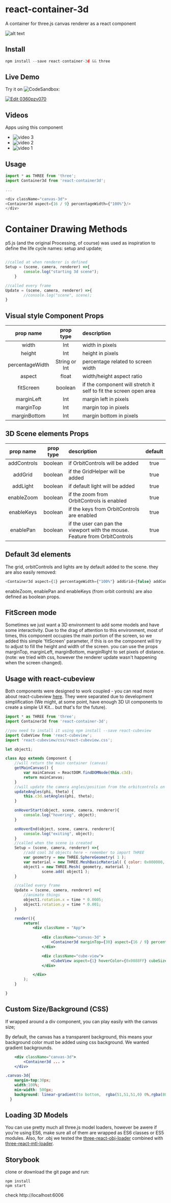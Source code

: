 # react-container-3d
A container for three.js canvas renderer as a react component

![alt text](https://github.com/lucascassiano/react-container-3d/raw/master/docs/react-container3d.gif)

## Install
```javascript
npm install --save react-container-3d && three
```
## Live Demo
Try it on ![CodeSandbox](https://codesandbox.io/s/0360pzv070):

[![Edit 0360pzv070](https://codesandbox.io/static/img/play-codesandbox.svg)](https://codesandbox.io/s/0360pzv070)

## Videos
Apps using this component
- ![video 3](https://www.youtube.com/watch?v=gN7krypWtCc&t=113s)
- ![video 2](https://vimeo.com/246214445)
- ![video 1](https://vimeo.com/244749497)

## Usage
```javaScript
import * as THREE from 'three';
import Container3d from 'react-container3d';

...

<div className="canvas-3d">
<Container3d aspect={16 / 9} percentageWidth={"100%"}/>
</div>
```

# Container Drawing Methods
p5.js (and the original Processing, of course) was used as inspiration to define the life cycle names: setup and update;
```javascript

//called at when renderer is defined
Setup = (scene, camera, renderer) =>{
        console.log("starting 3d scene");
    }

//called every frame
Update = (scene, camera, renderer) =>{
        //console.log("scene", scene);
}
```
## Visual style Component Props
| prop name | prop type | description | 
|:---------:|:---------:|:-----------|
| width     |  Int      |  width in pixels  |
| height    |  Int      |  height in pixels  |
| percentageWidth| String or Int |  percentage related to screen width |  
| aspect  | float     |  width/height aspect ratio   |
| fitScreen | boolean |  if the component will stretch it self to fit the screen open area|
| marginLeft | Int | margin left in pixels |
| marginTop | Int | margin top in pixels |
| marginBottom | Int | margin bottom in pixels | 

## 3D Scene elements Props
| prop name | prop type | description | default |
|:---------:|:---------:|:-----------|:-------:|      
| addControls| boolean | if OrbitControls will be added | true |
| addGrid | boolean | if the GridHelper will be added | true | 
| addLight | boolean | if default light will be added | true | 
| enableZoom | boolean | if the zoom from OrbitControls is enabled | true | 
| enableKeys | boolean | if the keys from OrbitControls are enabled | true|
| enablePan | boolean | if the user can pan the viewport with the mouse. Feature from OrbitControls | true |


## Default 3d elements
The grid, orbitControls and lights are by default added to the scene. 
they are also easily removed:
```JavaScript
<Container3d aspect={1} percentageWidth={"100%"} addGrid={false} addControls={false} addLight = {false}/>
```

enableZoom, enablePan and enableKeys (from orbit controls) are also defined as boolean props. 

## FitScreen mode
Sometimes we just want a 3D environment to add some models and have some interactivity. Due to the drag of attention to this environment, most of times, this component occupies the main portion of the screen, so we added this simple 'fitScreen' parameter, if this is on the component will try to adjust to fill the height and width of the screen. you can use the props marginTop, marginLeft, marginBottom, marginRight to set pixels of distance. (note: we tried with css, however the renderer update wasn't happening when the screen changed).

## Usage with react-cubeview
Both components were designed to work coupled - you can read more about react-cubeview [here](https://www.npmjs.com/package/react-cubeview). They were separated due to development simplification (We might, at some point, have enough 3D UI components to create a simple UI Kit... but that's for the future).
```jsx
import * as THREE from 'three';
import Container3d from 'react-container-3d';

//you need to install it using npm install --save react-cubeview
import CubeView from 'react-cubeview';
import 'react-cubeview/css/react-cubeview.css';

let object1;

class App extends Component {
    //will return the main container (canvas)
    getMainCanvas() {
        var mainCanvas = ReactDOM.findDOMNode(this.c3d);
        return mainCanvas;
    }
    //will update the camera angles/position from the orbitcontrols on the c3d
    updateAngles(phi, theta) {
        this.c3d.setAngles(phi, theta);
    }

    onHoverStart(object, scene, camera, renderer){
        console.log("hovering", object);
    }

    onHoverEnd(object, scene, camera, renderer){
        console.log("exiting", object);
    }
    //called when the scene is created
    Setup = (scene, camera, renderer) =>{
        //add cool 3d objects here ~ remember to import THREE
        var geometry = new THREE.SphereGeometry( 1 );
		var material = new THREE.MeshBasicMaterial( { color: 0x000000, wireframe: true } );
        object1 = new THREE.Mesh( geometry, material );
				scene.add( object1 );
    }

    //called every frame
    Update = (scene, camera, renderer) =>{
        //animate things
        object1.rotation.x = time * 0.0005;
		object1.rotation.y = time * 0.001;
    }

    render(){
        return(
            <div className = "App">
                
                <div className="canvas-3d" >
                    <Container3d marginTop={30} aspect={16 / 9} percentageWidth={"100%"} fitScreen ref={(c) => this.c3d = c} key={"c3d"} marginBottom={110} update={this.Update} setup={this.Setup} onHoverStart={this.onHoverStart} onHoverEnd={this.onHoverEnd}/>
                </div>

                <div className="cube-view">
                    <CubeView aspect={1} hoverColor={0x0088FF} cubeSize={2} zoom={6} antialias={false} onUpdateAngles={this.updateAngles} relatedCanvas={this.getMainCanvas} />
                </div>

            </div>
        );
    }

}
```
## Custom Size/Background (CSS)
If wrapped around a div component, you can play easily with the canvas size;

By default, the canvas has a transparent background, this means your background color must be added using css background. We wanted gradient backgrounds.

```jsx
    <div className="canvas-3d">
        <Container3d ... >
    </div>
```

```css
.canvas-3d{
    margin-top:30px;
    width:100%;
    min-width: 500px;
    background: linear-gradient(to bottom,  rgba(51,51,51,0) 0%,rgba(80,80,80,1) 100%);
  }
```

## Loading 3D Models
You can use pretty much all three.js model loaders, however be awere if you're using ES6, make sure all of them are wrapped as ES6 classes or ES5 modules.
Also, for .obj we tested the [three-react-obj-loader](https://www.npmjs.com/package/three-react-obj-loader) combined with [three-react-mtl-loader](https://www.npmjs.com/package/three-react-mtl-loader).

## Storybook

clone or download the git page and run:
```
npm install 
npm start
```
check http://localhost:6006
